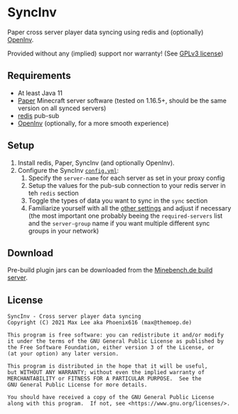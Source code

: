 # SyncInv
Paper cross server player data syncing using redis and (optionally) [OpenInv](https://github.com/jikoo/OpenInv).

Provided without any (implied) support nor warranty! (See [GPLv3 license](https://github.com/Minebench/SyncInv/blob/master/LICENSE#L589))

## Requirements

- At least Java 11
- [Paper](https://papermc.io) Minecraft server software (tested on 1.16.5+, should be the same version on all synced servers)
- [redis](https://redis.io) pub-sub
- [OpenInv](https://github.com/jikoo/OpenInv) (optionally, for a more smooth experience)

## Setup

1. Install redis, Paper, SyncInv (and optionally OpenInv).
2. Configure the SyncInv [`config.yml`](https://github.com/Minebench/SyncInv/blob/master/src/main/resources/config.yml):
    1. Specify the `server-name` for each server as set in your proxy config
    2. Setup the values for the pub-sub connection to your redis server in teh `redis` section
    3. Toggle the types of data you want to sync in the `sync` section
    4. Familiarize yourself with all the [other settings](https://github.com/Minebench/SyncInv/blob/master/src/main/resources/config.yml) and adjust if necessary (the most important one probably beeing the `required-servers` list and the `server-group` name if you want multiple different sync groups in your network)

## Download

Pre-build plugin jars can be downloaded from the [Minebench.de build server](https://ci.minebench.de/job/SyncInv/).

## License

```
SyncInv - Cross server player data syncing
Copyright (C) 2021 Max Lee aka Phoenix616 (max@themoep.de)

This program is free software: you can redistribute it and/or modify
it under the terms of the GNU General Public License as published by
the Free Software Foundation, either version 3 of the License, or
(at your option) any later version.

This program is distributed in the hope that it will be useful,
but WITHOUT ANY WARRANTY; without even the implied warranty of
MERCHANTABILITY or FITNESS FOR A PARTICULAR PURPOSE.  See the
GNU General Public License for more details.

You should have received a copy of the GNU General Public License
along with this program.  If not, see <https://www.gnu.org/licenses/>.
```
